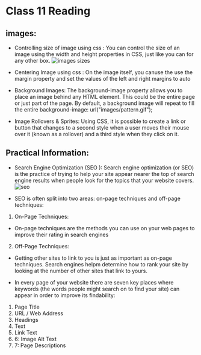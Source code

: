 # Class 11 Reading
## images:
- Controlling size of image using css :
You can control the size of an image using the width and height properties in CSS, just
like you can for any other box.
![images sizes](https://css-tricks.com/wp-content/uploads/2014/05/sizes-attribute1.svg)
- Centering Image using css :
On the image itself, you canuse the use the margin property and set the values of the left and
right margins to auto
- Background Images:
The background-image property allows you to place an image behind any HTML element. This could be the entire page or just part of the page. By default, a background image will repeat to fill the entire
                   background-image: url("images/pattern.gif");

- Image Rollovers & Sprites:
Using CSS, it is possible to create a link or button that changes to a second style when a user moves their mouse over it (known as a rollover) and a third style when they click on it.

## Practical Information:
- Search Engine Optimization (SEO ): Search engine optimization (or SEO) is the practice of trying to help your site appear nearer the top of search engine results when people look for the topics that your website covers.
![seo](https://380webdesigns.com/wp-content/uploads/2019/06/seo-banner.png)

- SEO is often split into two areas: on-page techniques and off-page techniques:
1. On-Page Techniques:
- On-page techniques are the methods you can use on your web pages to improve their rating in search engines
2. Off-Page Techniques:
- Getting other sites to link to you is just as important as on-page techniques. Search engines helpm determine how to rank your site by looking at the number of other sites that link to yours.

- In every page of your website there are seven key places where keywords (the words people might search on to find your site) can appear in order to improve its findability:
1. Page Title
2. URL / Web Address
3. Headings
4. Text
5. Link Text
6. 6: Image Alt Text
7. 7: Page Descriptions